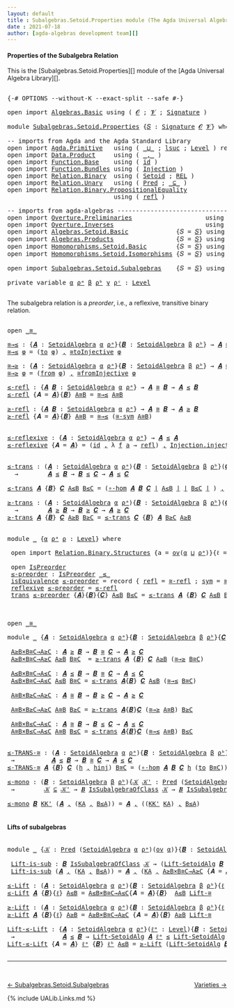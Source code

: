```yaml
---
layout: default
title : Subalgebras.Setoid.Properties module (The Agda Universal Algebra Library)
date : 2021-07-18
author: [agda-algebras development team][]
---
```


#### <a id="properties-of-the-subalgebra-relation">Properties of the Subalgebra Relation</a>

This is the [Subalgebras.Setoid.Properties][] module of the [Agda Universal Algebra Library][].


<pre class="Agda">

<a id="375" class="Symbol">{-#</a> <a id="379" class="Keyword">OPTIONS</a> <a id="387" class="Pragma">--without-K</a> <a id="399" class="Pragma">--exact-split</a> <a id="413" class="Pragma">--safe</a> <a id="420" class="Symbol">#-}</a>

<a id="425" class="Keyword">open</a> <a id="430" class="Keyword">import</a> <a id="437" href="Algebras.Basic.html" class="Module">Algebras.Basic</a> <a id="452" class="Keyword">using</a> <a id="458" class="Symbol">(</a> <a id="460" href="Algebras.Basic.html#1155" class="Generalizable">𝓞</a> <a id="462" class="Symbol">;</a> <a id="464" href="Algebras.Basic.html#1157" class="Generalizable">𝓥</a> <a id="466" class="Symbol">;</a> <a id="468" href="Algebras.Basic.html#3581" class="Function">Signature</a> <a id="478" class="Symbol">)</a>

<a id="481" class="Keyword">module</a> <a id="488" href="Subalgebras.Setoid.Properties.html" class="Module">Subalgebras.Setoid.Properties</a> <a id="518" class="Symbol">{</a><a id="519" href="Subalgebras.Setoid.Properties.html#519" class="Bound">𝑆</a> <a id="521" class="Symbol">:</a> <a id="523" href="Algebras.Basic.html#3581" class="Function">Signature</a> <a id="533" href="Algebras.Basic.html#1155" class="Generalizable">𝓞</a> <a id="535" href="Algebras.Basic.html#1157" class="Generalizable">𝓥</a><a id="536" class="Symbol">}</a> <a id="538" class="Keyword">where</a>

<a id="545" class="Comment">-- imports from Agda and the Agda Standard Library</a>
<a id="596" class="Keyword">open</a> <a id="601" class="Keyword">import</a> <a id="608" href="Agda.Primitive.html" class="Module">Agda.Primitive</a>   <a id="625" class="Keyword">using</a> <a id="631" class="Symbol">(</a> <a id="633" href="Agda.Primitive.html#810" class="Primitive Operator">_⊔_</a> <a id="637" class="Symbol">;</a> <a id="639" href="Agda.Primitive.html#780" class="Primitive">lsuc</a> <a id="644" class="Symbol">;</a> <a id="646" href="Agda.Primitive.html#597" class="Postulate">Level</a> <a id="652" class="Symbol">)</a> <a id="654" class="Keyword">renaming</a> <a id="663" class="Symbol">(</a> <a id="665" href="Agda.Primitive.html#326" class="Primitive">Set</a> <a id="669" class="Symbol">to</a> <a id="672" class="Primitive">Type</a> <a id="677" class="Symbol">)</a>
<a id="679" class="Keyword">open</a> <a id="684" class="Keyword">import</a> <a id="691" href="Data.Product.html" class="Module">Data.Product</a>     <a id="708" class="Keyword">using</a> <a id="714" class="Symbol">(</a> <a id="716" href="Agda.Builtin.Sigma.html#236" class="InductiveConstructor Operator">_,_</a> <a id="720" class="Symbol">)</a>
<a id="722" class="Keyword">open</a> <a id="727" class="Keyword">import</a> <a id="734" href="Function.Base.html" class="Module">Function.Base</a>    <a id="751" class="Keyword">using</a> <a id="757" class="Symbol">(</a> <a id="759" href="Function.Base.html#615" class="Function">id</a> <a id="762" class="Symbol">)</a>
<a id="764" class="Keyword">open</a> <a id="769" class="Keyword">import</a> <a id="776" href="Function.Bundles.html" class="Module">Function.Bundles</a> <a id="793" class="Keyword">using</a> <a id="799" class="Symbol">(</a> <a id="801" href="Function.Bundles.html#2240" class="Record">Injection</a> <a id="811" class="Symbol">)</a>
<a id="813" class="Keyword">open</a> <a id="818" class="Keyword">import</a> <a id="825" href="Relation.Binary.html" class="Module">Relation.Binary</a>  <a id="842" class="Keyword">using</a> <a id="848" class="Symbol">(</a> <a id="850" href="Relation.Binary.Bundles.html#1009" class="Record">Setoid</a> <a id="857" class="Symbol">;</a> <a id="859" href="Relation.Binary.Core.html#766" class="Function">REL</a> <a id="863" class="Symbol">)</a>
<a id="865" class="Keyword">open</a> <a id="870" class="Keyword">import</a> <a id="877" href="Relation.Unary.html" class="Module">Relation.Unary</a>   <a id="894" class="Keyword">using</a> <a id="900" class="Symbol">(</a> <a id="902" href="Relation.Unary.html#1101" class="Function">Pred</a> <a id="907" class="Symbol">;</a> <a id="909" href="Relation.Unary.html#1742" class="Function Operator">_⊆_</a> <a id="913" class="Symbol">)</a>
<a id="915" class="Keyword">open</a> <a id="920" class="Keyword">import</a> <a id="927" href="Relation.Binary.PropositionalEquality.html" class="Module">Relation.Binary.PropositionalEquality</a>
                             <a id="994" class="Keyword">using</a> <a id="1000" class="Symbol">(</a> <a id="1002" href="Agda.Builtin.Equality.html#208" class="InductiveConstructor">refl</a> <a id="1007" class="Symbol">)</a>

<a id="1010" class="Comment">-- imports from agda-algebras ------------------------------------------------------</a>
<a id="1095" class="Keyword">open</a> <a id="1100" class="Keyword">import</a> <a id="1107" href="Overture.Preliminaries.html" class="Module">Overture.Preliminaries</a>                    <a id="1149" class="Keyword">using</a> <a id="1155" class="Symbol">(</a> <a id="1157" href="Overture.Preliminaries.html#4245" class="Function Operator">∣_∣</a> <a id="1161" class="Symbol">;</a> <a id="1163" href="Overture.Preliminaries.html#4283" class="Function Operator">∥_∥</a> <a id="1167" class="Symbol">)</a>
<a id="1169" class="Keyword">open</a> <a id="1174" class="Keyword">import</a> <a id="1181" href="Overture.Inverses.html" class="Module">Overture.Inverses</a>                         <a id="1223" class="Keyword">using</a> <a id="1229" class="Symbol">(</a> <a id="1231" href="Overture.Inverses.html#2396" class="Function">IsInjective</a> <a id="1243" class="Symbol">;</a> <a id="1245" href="Overture.Inverses.html#2669" class="Function">id-is-injective</a> <a id="1261" class="Symbol">;</a> <a id="1263" href="Overture.Inverses.html#2742" class="Function">∘-injective</a> <a id="1275" class="Symbol">)</a>
<a id="1277" class="Keyword">open</a> <a id="1282" class="Keyword">import</a> <a id="1289" href="Algebras.Setoid.Basic.html" class="Module">Algebras.Setoid.Basic</a>             <a id="1323" class="Symbol">{</a><a id="1324" class="Argument">𝑆</a> <a id="1326" class="Symbol">=</a> <a id="1328" href="Subalgebras.Setoid.Properties.html#519" class="Bound">𝑆</a><a id="1329" class="Symbol">}</a> <a id="1331" class="Keyword">using</a> <a id="1337" class="Symbol">(</a> <a id="1339" href="Algebras.Setoid.Basic.html#3299" class="Record">SetoidAlgebra</a> <a id="1353" class="Symbol">;</a> <a id="1355" href="Algebras.Setoid.Basic.html#4772" class="Function">Lift-SetoidAlg</a> <a id="1370" class="Symbol">)</a>
<a id="1372" class="Keyword">open</a> <a id="1377" class="Keyword">import</a> <a id="1384" href="Algebras.Products.html" class="Module">Algebras.Products</a>                 <a id="1418" class="Symbol">{</a><a id="1419" class="Argument">𝑆</a> <a id="1421" class="Symbol">=</a> <a id="1423" href="Subalgebras.Setoid.Properties.html#519" class="Bound">𝑆</a><a id="1424" class="Symbol">}</a> <a id="1426" class="Keyword">using</a> <a id="1432" class="Symbol">(</a> <a id="1434" href="Algebras.Products.html#3003" class="Function">ov</a> <a id="1437" class="Symbol">)</a>
<a id="1439" class="Keyword">open</a> <a id="1444" class="Keyword">import</a> <a id="1451" href="Homomorphisms.Setoid.Basic.html" class="Module">Homomorphisms.Setoid.Basic</a>        <a id="1485" class="Symbol">{</a><a id="1486" class="Argument">𝑆</a> <a id="1488" class="Symbol">=</a> <a id="1490" href="Subalgebras.Setoid.Properties.html#519" class="Bound">𝑆</a><a id="1491" class="Symbol">}</a> <a id="1493" class="Keyword">using</a> <a id="1499" class="Symbol">(</a> <a id="1501" href="Homomorphisms.Setoid.Basic.html#2373" class="Function">hom</a> <a id="1505" class="Symbol">;</a> <a id="1507" href="Homomorphisms.Setoid.Basic.html#3189" class="Function">∘-hom</a> <a id="1513" class="Symbol">)</a>
<a id="1515" class="Keyword">open</a> <a id="1520" class="Keyword">import</a> <a id="1527" href="Homomorphisms.Setoid.Isomorphisms.html" class="Module">Homomorphisms.Setoid.Isomorphisms</a> <a id="1561" class="Symbol">{</a><a id="1562" class="Argument">𝑆</a> <a id="1564" class="Symbol">=</a> <a id="1566" href="Subalgebras.Setoid.Properties.html#519" class="Bound">𝑆</a><a id="1567" class="Symbol">}</a> <a id="1569" class="Keyword">using</a> <a id="1575" class="Symbol">(</a> <a id="1577" href="Homomorphisms.Setoid.Isomorphisms.html#2567" class="Record Operator">_≅_</a> <a id="1581" class="Symbol">;</a> <a id="1583" href="Homomorphisms.Setoid.Isomorphisms.html#3737" class="Function">≅toInjective</a> <a id="1596" class="Symbol">;</a> <a id="1598" href="Homomorphisms.Setoid.Isomorphisms.html#4064" class="Function">≅fromInjective</a>
                                                            <a id="1673" class="Symbol">;</a>  <a id="1676" href="Homomorphisms.Setoid.Isomorphisms.html#3174" class="Function">≅-sym</a> <a id="1682" class="Symbol">;</a> <a id="1684" href="Homomorphisms.Setoid.Isomorphisms.html#3076" class="Function">≅-refl</a> <a id="1691" class="Symbol">;</a> <a id="1693" href="Homomorphisms.Setoid.Isomorphisms.html#3269" class="Function">≅-trans</a> <a id="1701" class="Symbol">;</a> <a id="1703" href="Homomorphisms.Setoid.Isomorphisms.html#4643" class="Function">Lift-≅</a> <a id="1710" class="Symbol">)</a>
<a id="1712" class="Keyword">open</a> <a id="1717" class="Keyword">import</a> <a id="1724" href="Subalgebras.Setoid.Subalgebras.html" class="Module">Subalgebras.Setoid.Subalgebras</a>    <a id="1758" class="Symbol">{</a><a id="1759" class="Argument">𝑆</a> <a id="1761" class="Symbol">=</a> <a id="1763" href="Subalgebras.Setoid.Properties.html#519" class="Bound">𝑆</a><a id="1764" class="Symbol">}</a> <a id="1766" class="Keyword">using</a> <a id="1772" class="Symbol">(</a> <a id="1774" href="Subalgebras.Setoid.Subalgebras.html#1890" class="Function Operator">_≤_</a> <a id="1778" class="Symbol">;</a> <a id="1780" href="Subalgebras.Setoid.Subalgebras.html#1712" class="Function Operator">_≥_</a> <a id="1784" class="Symbol">;</a> <a id="1786" href="Subalgebras.Setoid.Subalgebras.html#3720" class="Function Operator">_IsSubalgebraOfClass_</a> <a id="1808" class="Symbol">)</a>

<a id="1811" class="Keyword">private</a> <a id="1819" class="Keyword">variable</a> <a id="1828" href="Subalgebras.Setoid.Properties.html#1828" class="Generalizable">α</a> <a id="1830" href="Subalgebras.Setoid.Properties.html#1830" class="Generalizable">ρᵃ</a> <a id="1833" href="Subalgebras.Setoid.Properties.html#1833" class="Generalizable">β</a> <a id="1835" href="Subalgebras.Setoid.Properties.html#1835" class="Generalizable">ρᵇ</a> <a id="1838" href="Subalgebras.Setoid.Properties.html#1838" class="Generalizable">γ</a> <a id="1840" href="Subalgebras.Setoid.Properties.html#1840" class="Generalizable">ρᶜ</a> <a id="1843" class="Symbol">:</a> <a id="1845" href="Agda.Primitive.html#597" class="Postulate">Level</a>

</pre>

The subalgebra relation is a *preorder*, i.e., a reflexive, transitive binary relation.

<pre class="Agda">

<a id="1967" class="Keyword">open</a> <a id="1972" href="Homomorphisms.Setoid.Isomorphisms.html#2567" class="Module Operator">_≅_</a>

<a id="≅→≤"></a><a id="1977" href="Subalgebras.Setoid.Properties.html#1977" class="Function">≅→≤</a> <a id="1981" class="Symbol">:</a> <a id="1983" class="Symbol">{</a><a id="1984" href="Subalgebras.Setoid.Properties.html#1984" class="Bound">𝑨</a> <a id="1986" class="Symbol">:</a> <a id="1988" href="Algebras.Setoid.Basic.html#3299" class="Record">SetoidAlgebra</a> <a id="2002" href="Subalgebras.Setoid.Properties.html#1828" class="Generalizable">α</a> <a id="2004" href="Subalgebras.Setoid.Properties.html#1830" class="Generalizable">ρᵃ</a><a id="2006" class="Symbol">}{</a><a id="2008" href="Subalgebras.Setoid.Properties.html#2008" class="Bound">𝑩</a> <a id="2010" class="Symbol">:</a> <a id="2012" href="Algebras.Setoid.Basic.html#3299" class="Record">SetoidAlgebra</a> <a id="2026" href="Subalgebras.Setoid.Properties.html#1833" class="Generalizable">β</a> <a id="2028" href="Subalgebras.Setoid.Properties.html#1835" class="Generalizable">ρᵇ</a><a id="2030" class="Symbol">}</a> <a id="2032" class="Symbol">→</a> <a id="2034" href="Subalgebras.Setoid.Properties.html#1984" class="Bound">𝑨</a> <a id="2036" href="Homomorphisms.Setoid.Isomorphisms.html#2567" class="Record Operator">≅</a> <a id="2038" href="Subalgebras.Setoid.Properties.html#2008" class="Bound">𝑩</a> <a id="2040" class="Symbol">→</a> <a id="2042" href="Subalgebras.Setoid.Properties.html#1984" class="Bound">𝑨</a> <a id="2044" href="Subalgebras.Setoid.Subalgebras.html#1890" class="Function Operator">≤</a> <a id="2046" href="Subalgebras.Setoid.Properties.html#2008" class="Bound">𝑩</a>
<a id="2048" href="Subalgebras.Setoid.Properties.html#1977" class="Function">≅→≤</a> <a id="2052" href="Subalgebras.Setoid.Properties.html#2052" class="Bound">φ</a> <a id="2054" class="Symbol">=</a> <a id="2056" class="Symbol">(</a><a id="2057" href="Homomorphisms.Setoid.Isomorphisms.html#2677" class="Field">to</a> <a id="2060" href="Subalgebras.Setoid.Properties.html#2052" class="Bound">φ</a><a id="2061" class="Symbol">)</a> <a id="2063" href="Agda.Builtin.Sigma.html#236" class="InductiveConstructor Operator">,</a> <a id="2065" href="Homomorphisms.Setoid.Isomorphisms.html#3737" class="Function">≅toInjective</a> <a id="2078" href="Subalgebras.Setoid.Properties.html#2052" class="Bound">φ</a>

<a id="≅→≥"></a><a id="2081" href="Subalgebras.Setoid.Properties.html#2081" class="Function">≅→≥</a> <a id="2085" class="Symbol">:</a> <a id="2087" class="Symbol">{</a><a id="2088" href="Subalgebras.Setoid.Properties.html#2088" class="Bound">𝑨</a> <a id="2090" class="Symbol">:</a> <a id="2092" href="Algebras.Setoid.Basic.html#3299" class="Record">SetoidAlgebra</a> <a id="2106" href="Subalgebras.Setoid.Properties.html#1828" class="Generalizable">α</a> <a id="2108" href="Subalgebras.Setoid.Properties.html#1830" class="Generalizable">ρᵃ</a><a id="2110" class="Symbol">}{</a><a id="2112" href="Subalgebras.Setoid.Properties.html#2112" class="Bound">𝑩</a> <a id="2114" class="Symbol">:</a> <a id="2116" href="Algebras.Setoid.Basic.html#3299" class="Record">SetoidAlgebra</a> <a id="2130" href="Subalgebras.Setoid.Properties.html#1833" class="Generalizable">β</a> <a id="2132" href="Subalgebras.Setoid.Properties.html#1835" class="Generalizable">ρᵇ</a><a id="2134" class="Symbol">}</a> <a id="2136" class="Symbol">→</a> <a id="2138" href="Subalgebras.Setoid.Properties.html#2088" class="Bound">𝑨</a> <a id="2140" href="Homomorphisms.Setoid.Isomorphisms.html#2567" class="Record Operator">≅</a> <a id="2142" href="Subalgebras.Setoid.Properties.html#2112" class="Bound">𝑩</a> <a id="2144" class="Symbol">→</a> <a id="2146" href="Subalgebras.Setoid.Properties.html#2088" class="Bound">𝑨</a> <a id="2148" href="Subalgebras.Setoid.Subalgebras.html#1712" class="Function Operator">≥</a> <a id="2150" href="Subalgebras.Setoid.Properties.html#2112" class="Bound">𝑩</a>
<a id="2152" href="Subalgebras.Setoid.Properties.html#2081" class="Function">≅→≥</a> <a id="2156" href="Subalgebras.Setoid.Properties.html#2156" class="Bound">φ</a> <a id="2158" class="Symbol">=</a> <a id="2160" class="Symbol">(</a><a id="2161" href="Homomorphisms.Setoid.Isomorphisms.html#2692" class="Field">from</a> <a id="2166" href="Subalgebras.Setoid.Properties.html#2156" class="Bound">φ</a><a id="2167" class="Symbol">)</a> <a id="2169" href="Agda.Builtin.Sigma.html#236" class="InductiveConstructor Operator">,</a> <a id="2171" href="Homomorphisms.Setoid.Isomorphisms.html#4064" class="Function">≅fromInjective</a> <a id="2186" href="Subalgebras.Setoid.Properties.html#2156" class="Bound">φ</a>

<a id="≤-refl"></a><a id="2189" href="Subalgebras.Setoid.Properties.html#2189" class="Function">≤-refl</a> <a id="2196" class="Symbol">:</a> <a id="2198" class="Symbol">{</a><a id="2199" href="Subalgebras.Setoid.Properties.html#2199" class="Bound">𝑨</a> <a id="2201" href="Subalgebras.Setoid.Properties.html#2201" class="Bound">𝑩</a> <a id="2203" class="Symbol">:</a> <a id="2205" href="Algebras.Setoid.Basic.html#3299" class="Record">SetoidAlgebra</a> <a id="2219" href="Subalgebras.Setoid.Properties.html#1828" class="Generalizable">α</a> <a id="2221" href="Subalgebras.Setoid.Properties.html#1830" class="Generalizable">ρᵃ</a><a id="2223" class="Symbol">}</a> <a id="2225" class="Symbol">→</a> <a id="2227" href="Subalgebras.Setoid.Properties.html#2199" class="Bound">𝑨</a> <a id="2229" href="Homomorphisms.Setoid.Isomorphisms.html#2567" class="Record Operator">≅</a> <a id="2231" href="Subalgebras.Setoid.Properties.html#2201" class="Bound">𝑩</a> <a id="2233" class="Symbol">→</a> <a id="2235" href="Subalgebras.Setoid.Properties.html#2199" class="Bound">𝑨</a> <a id="2237" href="Subalgebras.Setoid.Subalgebras.html#1890" class="Function Operator">≤</a> <a id="2239" href="Subalgebras.Setoid.Properties.html#2201" class="Bound">𝑩</a>
<a id="2241" href="Subalgebras.Setoid.Properties.html#2189" class="Function">≤-refl</a> <a id="2248" class="Symbol">{</a><a id="2249" class="Argument">𝑨</a> <a id="2251" class="Symbol">=</a> <a id="2253" href="Subalgebras.Setoid.Properties.html#2253" class="Bound">𝑨</a><a id="2254" class="Symbol">}{</a><a id="2256" href="Subalgebras.Setoid.Properties.html#2256" class="Bound">𝑩</a><a id="2257" class="Symbol">}</a> <a id="2259" href="Subalgebras.Setoid.Properties.html#2259" class="Bound">A≅B</a> <a id="2263" class="Symbol">=</a> <a id="2265" href="Subalgebras.Setoid.Properties.html#1977" class="Function">≅→≤</a> <a id="2269" href="Subalgebras.Setoid.Properties.html#2259" class="Bound">A≅B</a>

<a id="≥-refl"></a><a id="2274" href="Subalgebras.Setoid.Properties.html#2274" class="Function">≥-refl</a> <a id="2281" class="Symbol">:</a> <a id="2283" class="Symbol">{</a><a id="2284" href="Subalgebras.Setoid.Properties.html#2284" class="Bound">𝑨</a> <a id="2286" href="Subalgebras.Setoid.Properties.html#2286" class="Bound">𝑩</a> <a id="2288" class="Symbol">:</a> <a id="2290" href="Algebras.Setoid.Basic.html#3299" class="Record">SetoidAlgebra</a> <a id="2304" href="Subalgebras.Setoid.Properties.html#1828" class="Generalizable">α</a> <a id="2306" href="Subalgebras.Setoid.Properties.html#1830" class="Generalizable">ρᵃ</a><a id="2308" class="Symbol">}</a> <a id="2310" class="Symbol">→</a> <a id="2312" href="Subalgebras.Setoid.Properties.html#2284" class="Bound">𝑨</a> <a id="2314" href="Homomorphisms.Setoid.Isomorphisms.html#2567" class="Record Operator">≅</a> <a id="2316" href="Subalgebras.Setoid.Properties.html#2286" class="Bound">𝑩</a> <a id="2318" class="Symbol">→</a> <a id="2320" href="Subalgebras.Setoid.Properties.html#2284" class="Bound">𝑨</a> <a id="2322" href="Subalgebras.Setoid.Subalgebras.html#1712" class="Function Operator">≥</a> <a id="2324" href="Subalgebras.Setoid.Properties.html#2286" class="Bound">𝑩</a>
<a id="2326" href="Subalgebras.Setoid.Properties.html#2274" class="Function">≥-refl</a> <a id="2333" class="Symbol">{</a><a id="2334" class="Argument">𝑨</a> <a id="2336" class="Symbol">=</a> <a id="2338" href="Subalgebras.Setoid.Properties.html#2338" class="Bound">𝑨</a><a id="2339" class="Symbol">}{</a><a id="2341" href="Subalgebras.Setoid.Properties.html#2341" class="Bound">𝑩</a><a id="2342" class="Symbol">}</a> <a id="2344" href="Subalgebras.Setoid.Properties.html#2344" class="Bound">A≅B</a> <a id="2348" class="Symbol">=</a> <a id="2350" href="Subalgebras.Setoid.Properties.html#1977" class="Function">≅→≤</a> <a id="2354" class="Symbol">(</a><a id="2355" href="Homomorphisms.Setoid.Isomorphisms.html#3174" class="Function">≅-sym</a> <a id="2361" href="Subalgebras.Setoid.Properties.html#2344" class="Bound">A≅B</a><a id="2364" class="Symbol">)</a>


<a id="≤-reflexive"></a><a id="2368" href="Subalgebras.Setoid.Properties.html#2368" class="Function">≤-reflexive</a> <a id="2380" class="Symbol">:</a> <a id="2382" class="Symbol">{</a><a id="2383" href="Subalgebras.Setoid.Properties.html#2383" class="Bound">𝑨</a> <a id="2385" class="Symbol">:</a> <a id="2387" href="Algebras.Setoid.Basic.html#3299" class="Record">SetoidAlgebra</a> <a id="2401" href="Subalgebras.Setoid.Properties.html#1828" class="Generalizable">α</a> <a id="2403" href="Subalgebras.Setoid.Properties.html#1830" class="Generalizable">ρᵃ</a><a id="2405" class="Symbol">}</a> <a id="2407" class="Symbol">→</a> <a id="2409" href="Subalgebras.Setoid.Properties.html#2383" class="Bound">𝑨</a> <a id="2411" href="Subalgebras.Setoid.Subalgebras.html#1890" class="Function Operator">≤</a> <a id="2413" href="Subalgebras.Setoid.Properties.html#2383" class="Bound">𝑨</a>
<a id="2415" href="Subalgebras.Setoid.Properties.html#2368" class="Function">≤-reflexive</a> <a id="2427" class="Symbol">{</a><a id="2428" class="Argument">𝑨</a> <a id="2430" class="Symbol">=</a> <a id="2432" href="Subalgebras.Setoid.Properties.html#2432" class="Bound">𝑨</a><a id="2433" class="Symbol">}</a> <a id="2435" class="Symbol">=</a> <a id="2437" class="Symbol">(</a><a id="2438" href="Function.Base.html#615" class="Function">id</a> <a id="2441" href="Agda.Builtin.Sigma.html#236" class="InductiveConstructor Operator">,</a> <a id="2443" class="Symbol">λ</a> <a id="2445" href="Subalgebras.Setoid.Properties.html#2445" class="Bound">f</a> <a id="2447" href="Subalgebras.Setoid.Properties.html#2447" class="Bound">a</a> <a id="2449" class="Symbol">→</a> <a id="2451" href="Agda.Builtin.Equality.html#208" class="InductiveConstructor">refl</a><a id="2455" class="Symbol">)</a> <a id="2457" href="Agda.Builtin.Sigma.html#236" class="InductiveConstructor Operator">,</a> <a id="2459" href="Function.Bundles.html#2366" class="Field">Injection.injective</a> <a id="2479" href="Overture.Inverses.html#2669" class="Function">id-is-injective</a>


<a id="≤-trans"></a><a id="2497" href="Subalgebras.Setoid.Properties.html#2497" class="Function">≤-trans</a> <a id="2505" class="Symbol">:</a> <a id="2507" class="Symbol">(</a><a id="2508" href="Subalgebras.Setoid.Properties.html#2508" class="Bound">𝑨</a> <a id="2510" class="Symbol">:</a> <a id="2512" href="Algebras.Setoid.Basic.html#3299" class="Record">SetoidAlgebra</a> <a id="2526" href="Subalgebras.Setoid.Properties.html#1828" class="Generalizable">α</a> <a id="2528" href="Subalgebras.Setoid.Properties.html#1830" class="Generalizable">ρᵃ</a><a id="2530" class="Symbol">){</a><a id="2532" href="Subalgebras.Setoid.Properties.html#2532" class="Bound">𝑩</a> <a id="2534" class="Symbol">:</a> <a id="2536" href="Algebras.Setoid.Basic.html#3299" class="Record">SetoidAlgebra</a> <a id="2550" href="Subalgebras.Setoid.Properties.html#1833" class="Generalizable">β</a> <a id="2552" href="Subalgebras.Setoid.Properties.html#1835" class="Generalizable">ρᵇ</a><a id="2554" class="Symbol">}(</a><a id="2556" href="Subalgebras.Setoid.Properties.html#2556" class="Bound">𝑪</a> <a id="2558" class="Symbol">:</a> <a id="2560" href="Algebras.Setoid.Basic.html#3299" class="Record">SetoidAlgebra</a> <a id="2574" href="Subalgebras.Setoid.Properties.html#1838" class="Generalizable">γ</a> <a id="2576" href="Subalgebras.Setoid.Properties.html#1840" class="Generalizable">ρᶜ</a><a id="2578" class="Symbol">)</a>
  <a id="2582" class="Symbol">→</a>        <a id="2591" href="Subalgebras.Setoid.Properties.html#2508" class="Bound">𝑨</a> <a id="2593" href="Subalgebras.Setoid.Subalgebras.html#1890" class="Function Operator">≤</a> <a id="2595" href="Subalgebras.Setoid.Properties.html#2532" class="Bound">𝑩</a> <a id="2597" class="Symbol">→</a> <a id="2599" href="Subalgebras.Setoid.Properties.html#2532" class="Bound">𝑩</a> <a id="2601" href="Subalgebras.Setoid.Subalgebras.html#1890" class="Function Operator">≤</a> <a id="2603" href="Subalgebras.Setoid.Properties.html#2556" class="Bound">𝑪</a> <a id="2605" class="Symbol">→</a> <a id="2607" href="Subalgebras.Setoid.Properties.html#2508" class="Bound">𝑨</a> <a id="2609" href="Subalgebras.Setoid.Subalgebras.html#1890" class="Function Operator">≤</a> <a id="2611" href="Subalgebras.Setoid.Properties.html#2556" class="Bound">𝑪</a>

<a id="2614" href="Subalgebras.Setoid.Properties.html#2497" class="Function">≤-trans</a> <a id="2622" href="Subalgebras.Setoid.Properties.html#2622" class="Bound">𝑨</a> <a id="2624" class="Symbol">{</a><a id="2625" href="Subalgebras.Setoid.Properties.html#2625" class="Bound">𝑩</a><a id="2626" class="Symbol">}</a> <a id="2628" href="Subalgebras.Setoid.Properties.html#2628" class="Bound">𝑪</a> <a id="2630" href="Subalgebras.Setoid.Properties.html#2630" class="Bound">A≤B</a> <a id="2634" href="Subalgebras.Setoid.Properties.html#2634" class="Bound">B≤C</a> <a id="2638" class="Symbol">=</a> <a id="2640" class="Symbol">(</a><a id="2641" href="Homomorphisms.Setoid.Basic.html#3189" class="Function">∘-hom</a> <a id="2647" href="Subalgebras.Setoid.Properties.html#2622" class="Bound">𝑨</a> <a id="2649" href="Subalgebras.Setoid.Properties.html#2625" class="Bound">𝑩</a> <a id="2651" href="Subalgebras.Setoid.Properties.html#2628" class="Bound">𝑪</a> <a id="2653" href="Overture.Preliminaries.html#4245" class="Function Operator">∣</a> <a id="2655" href="Subalgebras.Setoid.Properties.html#2630" class="Bound">A≤B</a> <a id="2659" href="Overture.Preliminaries.html#4245" class="Function Operator">∣</a> <a id="2661" href="Overture.Preliminaries.html#4245" class="Function Operator">∣</a> <a id="2663" href="Subalgebras.Setoid.Properties.html#2634" class="Bound">B≤C</a> <a id="2667" href="Overture.Preliminaries.html#4245" class="Function Operator">∣</a> <a id="2669" class="Symbol">)</a> <a id="2671" href="Agda.Builtin.Sigma.html#236" class="InductiveConstructor Operator">,</a> <a id="2673" href="Overture.Inverses.html#2742" class="Function">∘-injective</a> <a id="2685" href="Overture.Preliminaries.html#4283" class="Function Operator">∥</a> <a id="2687" href="Subalgebras.Setoid.Properties.html#2630" class="Bound">A≤B</a> <a id="2691" href="Overture.Preliminaries.html#4283" class="Function Operator">∥</a> <a id="2693" href="Overture.Preliminaries.html#4283" class="Function Operator">∥</a> <a id="2695" href="Subalgebras.Setoid.Properties.html#2634" class="Bound">B≤C</a> <a id="2699" href="Overture.Preliminaries.html#4283" class="Function Operator">∥</a>

<a id="≥-trans"></a><a id="2702" href="Subalgebras.Setoid.Properties.html#2702" class="Function">≥-trans</a> <a id="2710" class="Symbol">:</a> <a id="2712" class="Symbol">(</a><a id="2713" href="Subalgebras.Setoid.Properties.html#2713" class="Bound">𝑨</a> <a id="2715" class="Symbol">:</a> <a id="2717" href="Algebras.Setoid.Basic.html#3299" class="Record">SetoidAlgebra</a> <a id="2731" href="Subalgebras.Setoid.Properties.html#1828" class="Generalizable">α</a> <a id="2733" href="Subalgebras.Setoid.Properties.html#1830" class="Generalizable">ρᵃ</a><a id="2735" class="Symbol">){</a><a id="2737" href="Subalgebras.Setoid.Properties.html#2737" class="Bound">𝑩</a> <a id="2739" class="Symbol">:</a> <a id="2741" href="Algebras.Setoid.Basic.html#3299" class="Record">SetoidAlgebra</a> <a id="2755" href="Subalgebras.Setoid.Properties.html#1833" class="Generalizable">β</a> <a id="2757" href="Subalgebras.Setoid.Properties.html#1835" class="Generalizable">ρᵇ</a><a id="2759" class="Symbol">}(</a><a id="2761" href="Subalgebras.Setoid.Properties.html#2761" class="Bound">𝑪</a> <a id="2763" class="Symbol">:</a> <a id="2765" href="Algebras.Setoid.Basic.html#3299" class="Record">SetoidAlgebra</a> <a id="2779" href="Subalgebras.Setoid.Properties.html#1838" class="Generalizable">γ</a> <a id="2781" href="Subalgebras.Setoid.Properties.html#1840" class="Generalizable">ρᶜ</a><a id="2783" class="Symbol">)</a>
  <a id="2787" class="Symbol">→</a>        <a id="2796" href="Subalgebras.Setoid.Properties.html#2713" class="Bound">𝑨</a> <a id="2798" href="Subalgebras.Setoid.Subalgebras.html#1712" class="Function Operator">≥</a> <a id="2800" href="Subalgebras.Setoid.Properties.html#2737" class="Bound">𝑩</a> <a id="2802" class="Symbol">→</a> <a id="2804" href="Subalgebras.Setoid.Properties.html#2737" class="Bound">𝑩</a> <a id="2806" href="Subalgebras.Setoid.Subalgebras.html#1712" class="Function Operator">≥</a> <a id="2808" href="Subalgebras.Setoid.Properties.html#2761" class="Bound">𝑪</a> <a id="2810" class="Symbol">→</a> <a id="2812" href="Subalgebras.Setoid.Properties.html#2713" class="Bound">𝑨</a> <a id="2814" href="Subalgebras.Setoid.Subalgebras.html#1712" class="Function Operator">≥</a> <a id="2816" href="Subalgebras.Setoid.Properties.html#2761" class="Bound">𝑪</a>
<a id="2818" href="Subalgebras.Setoid.Properties.html#2702" class="Function">≥-trans</a> <a id="2826" href="Subalgebras.Setoid.Properties.html#2826" class="Bound">𝑨</a> <a id="2828" class="Symbol">{</a><a id="2829" href="Subalgebras.Setoid.Properties.html#2829" class="Bound">𝑩</a><a id="2830" class="Symbol">}</a> <a id="2832" href="Subalgebras.Setoid.Properties.html#2832" class="Bound">𝑪</a> <a id="2834" href="Subalgebras.Setoid.Properties.html#2834" class="Bound">A≥B</a> <a id="2838" href="Subalgebras.Setoid.Properties.html#2838" class="Bound">B≥C</a> <a id="2842" class="Symbol">=</a> <a id="2844" href="Subalgebras.Setoid.Properties.html#2497" class="Function">≤-trans</a> <a id="2852" href="Subalgebras.Setoid.Properties.html#2832" class="Bound">𝑪</a> <a id="2854" class="Symbol">{</a><a id="2855" href="Subalgebras.Setoid.Properties.html#2829" class="Bound">𝑩</a><a id="2856" class="Symbol">}</a> <a id="2858" href="Subalgebras.Setoid.Properties.html#2826" class="Bound">𝑨</a> <a id="2860" href="Subalgebras.Setoid.Properties.html#2838" class="Bound">B≥C</a> <a id="2864" href="Subalgebras.Setoid.Properties.html#2834" class="Bound">A≥B</a>


<a id="2870" class="Keyword">module</a> <a id="2877" href="Subalgebras.Setoid.Properties.html#2877" class="Module">_</a> <a id="2879" class="Symbol">{</a><a id="2880" href="Subalgebras.Setoid.Properties.html#2880" class="Bound">α</a> <a id="2882" href="Subalgebras.Setoid.Properties.html#2882" class="Bound">ρᵃ</a> <a id="2885" href="Subalgebras.Setoid.Properties.html#2885" class="Bound">ρ</a> <a id="2887" class="Symbol">:</a> <a id="2889" href="Agda.Primitive.html#597" class="Postulate">Level</a><a id="2894" class="Symbol">}</a> <a id="2896" class="Keyword">where</a>

 <a id="2904" class="Keyword">open</a> <a id="2909" class="Keyword">import</a> <a id="2916" href="Relation.Binary.Structures.html" class="Module">Relation.Binary.Structures</a> <a id="2943" class="Symbol">{</a><a id="2944" class="Argument">a</a> <a id="2946" class="Symbol">=</a> <a id="2948" href="Algebras.Products.html#3003" class="Function">ov</a><a id="2950" class="Symbol">(</a><a id="2951" href="Subalgebras.Setoid.Properties.html#2880" class="Bound">α</a> <a id="2953" href="Agda.Primitive.html#810" class="Primitive Operator">⊔</a> <a id="2955" href="Subalgebras.Setoid.Properties.html#2882" class="Bound">ρᵃ</a><a id="2957" class="Symbol">)}{</a><a id="2960" class="Argument">ℓ</a> <a id="2962" class="Symbol">=</a> <a id="2964" class="Symbol">(</a><a id="2965" href="Subalgebras.Setoid.Properties.html#533" class="Bound">𝓞</a> <a id="2967" href="Agda.Primitive.html#810" class="Primitive Operator">⊔</a> <a id="2969" href="Subalgebras.Setoid.Properties.html#535" class="Bound">𝓥</a> <a id="2971" href="Agda.Primitive.html#810" class="Primitive Operator">⊔</a> <a id="2973" href="Subalgebras.Setoid.Properties.html#2880" class="Bound">α</a><a id="2974" class="Symbol">)}</a> <a id="2977" class="Symbol">(</a><a id="2978" href="Homomorphisms.Setoid.Isomorphisms.html#2567" class="Record Operator">_≅_</a> <a id="2982" class="Symbol">{</a><a id="2983" href="Subalgebras.Setoid.Properties.html#2880" class="Bound">α</a><a id="2984" class="Symbol">}{</a><a id="2986" href="Subalgebras.Setoid.Properties.html#2882" class="Bound">ρᵃ</a><a id="2988" class="Symbol">}{</a><a id="2990" href="Subalgebras.Setoid.Properties.html#2880" class="Bound">α</a><a id="2991" class="Symbol">}{</a><a id="2993" href="Subalgebras.Setoid.Properties.html#2882" class="Bound">ρᵃ</a><a id="2995" class="Symbol">})</a>

 <a id="3000" class="Keyword">open</a> <a id="3005" href="Relation.Binary.Structures.html#2163" class="Module">IsPreorder</a>
 <a id="3017" href="Subalgebras.Setoid.Properties.html#3017" class="Function">≤-preorder</a> <a id="3028" class="Symbol">:</a> <a id="3030" href="Relation.Binary.Structures.html#2163" class="Record">IsPreorder</a> <a id="3041" href="Subalgebras.Setoid.Subalgebras.html#1890" class="Function Operator">_≤_</a>
 <a id="3046" href="Relation.Binary.Structures.html#2228" class="Field">isEquivalence</a> <a id="3060" href="Subalgebras.Setoid.Properties.html#3017" class="Function">≤-preorder</a> <a id="3071" class="Symbol">=</a> <a id="3073" class="Keyword">record</a> <a id="3080" class="Symbol">{</a> <a id="3082" href="Relation.Binary.Structures.html#1568" class="Field">refl</a> <a id="3087" class="Symbol">=</a> <a id="3089" href="Homomorphisms.Setoid.Isomorphisms.html#3076" class="Function">≅-refl</a> <a id="3096" class="Symbol">;</a> <a id="3098" href="Relation.Binary.Structures.html#1594" class="Field">sym</a> <a id="3102" class="Symbol">=</a> <a id="3104" href="Homomorphisms.Setoid.Isomorphisms.html#3174" class="Function">≅-sym</a> <a id="3110" class="Symbol">;</a> <a id="3112" href="Relation.Binary.Structures.html#1620" class="Field">trans</a> <a id="3118" class="Symbol">=</a> <a id="3120" href="Homomorphisms.Setoid.Isomorphisms.html#3269" class="Function">≅-trans</a> <a id="3128" class="Symbol">}</a>
 <a id="3131" href="Relation.Binary.Structures.html#2331" class="Field">reflexive</a> <a id="3141" href="Subalgebras.Setoid.Properties.html#3017" class="Function">≤-preorder</a> <a id="3152" class="Symbol">=</a> <a id="3154" href="Subalgebras.Setoid.Properties.html#2189" class="Function">≤-refl</a>
 <a id="3162" href="Relation.Binary.Structures.html#2361" class="Field">trans</a> <a id="3168" href="Subalgebras.Setoid.Properties.html#3017" class="Function">≤-preorder</a> <a id="3179" class="Symbol">{</a><a id="3180" href="Subalgebras.Setoid.Properties.html#3180" class="Bound">𝑨</a><a id="3181" class="Symbol">}{</a><a id="3183" href="Subalgebras.Setoid.Properties.html#3183" class="Bound">𝑩</a><a id="3184" class="Symbol">}{</a><a id="3186" href="Subalgebras.Setoid.Properties.html#3186" class="Bound">𝑪</a><a id="3187" class="Symbol">}</a> <a id="3189" href="Subalgebras.Setoid.Properties.html#3189" class="Bound">A≤B</a> <a id="3193" href="Subalgebras.Setoid.Properties.html#3193" class="Bound">B≤C</a> <a id="3197" class="Symbol">=</a> <a id="3199" href="Subalgebras.Setoid.Properties.html#2497" class="Function">≤-trans</a> <a id="3207" href="Subalgebras.Setoid.Properties.html#3180" class="Bound">𝑨</a> <a id="3209" class="Symbol">{</a><a id="3210" href="Subalgebras.Setoid.Properties.html#3183" class="Bound">𝑩</a><a id="3211" class="Symbol">}</a> <a id="3213" href="Subalgebras.Setoid.Properties.html#3186" class="Bound">𝑪</a> <a id="3215" href="Subalgebras.Setoid.Properties.html#3189" class="Bound">A≤B</a> <a id="3219" href="Subalgebras.Setoid.Properties.html#3193" class="Bound">B≤C</a>



<a id="3226" class="Keyword">open</a> <a id="3231" href="Homomorphisms.Setoid.Isomorphisms.html#2567" class="Module Operator">_≅_</a>

<a id="3236" class="Keyword">module</a> <a id="3243" href="Subalgebras.Setoid.Properties.html#3243" class="Module">_</a> <a id="3245" class="Symbol">{</a><a id="3246" href="Subalgebras.Setoid.Properties.html#3246" class="Bound">𝑨</a> <a id="3248" class="Symbol">:</a> <a id="3250" href="Algebras.Setoid.Basic.html#3299" class="Record">SetoidAlgebra</a> <a id="3264" href="Subalgebras.Setoid.Properties.html#1828" class="Generalizable">α</a> <a id="3266" href="Subalgebras.Setoid.Properties.html#1830" class="Generalizable">ρᵃ</a><a id="3268" class="Symbol">}{</a><a id="3270" href="Subalgebras.Setoid.Properties.html#3270" class="Bound">𝑩</a> <a id="3272" class="Symbol">:</a> <a id="3274" href="Algebras.Setoid.Basic.html#3299" class="Record">SetoidAlgebra</a> <a id="3288" href="Subalgebras.Setoid.Properties.html#1833" class="Generalizable">β</a> <a id="3290" href="Subalgebras.Setoid.Properties.html#1835" class="Generalizable">ρᵇ</a><a id="3292" class="Symbol">}{</a><a id="3294" href="Subalgebras.Setoid.Properties.html#3294" class="Bound">𝑪</a> <a id="3296" class="Symbol">:</a> <a id="3298" href="Algebras.Setoid.Basic.html#3299" class="Record">SetoidAlgebra</a> <a id="3312" href="Subalgebras.Setoid.Properties.html#1838" class="Generalizable">γ</a> <a id="3314" href="Subalgebras.Setoid.Properties.html#1840" class="Generalizable">ρᶜ</a><a id="3316" class="Symbol">}</a> <a id="3318" class="Keyword">where</a>

 <a id="3326" href="Subalgebras.Setoid.Properties.html#3326" class="Function">A≥B×B≅C→A≥C</a> <a id="3338" class="Symbol">:</a> <a id="3340" href="Subalgebras.Setoid.Properties.html#3246" class="Bound">𝑨</a> <a id="3342" href="Subalgebras.Setoid.Subalgebras.html#1712" class="Function Operator">≥</a> <a id="3344" href="Subalgebras.Setoid.Properties.html#3270" class="Bound">𝑩</a> <a id="3346" class="Symbol">→</a> <a id="3348" href="Subalgebras.Setoid.Properties.html#3270" class="Bound">𝑩</a> <a id="3350" href="Homomorphisms.Setoid.Isomorphisms.html#2567" class="Record Operator">≅</a> <a id="3352" href="Subalgebras.Setoid.Properties.html#3294" class="Bound">𝑪</a> <a id="3354" class="Symbol">→</a> <a id="3356" href="Subalgebras.Setoid.Properties.html#3246" class="Bound">𝑨</a> <a id="3358" href="Subalgebras.Setoid.Subalgebras.html#1712" class="Function Operator">≥</a> <a id="3360" href="Subalgebras.Setoid.Properties.html#3294" class="Bound">𝑪</a>
 <a id="3363" href="Subalgebras.Setoid.Properties.html#3326" class="Function">A≥B×B≅C→A≥C</a> <a id="3375" href="Subalgebras.Setoid.Properties.html#3375" class="Bound">A≥B</a> <a id="3379" href="Subalgebras.Setoid.Properties.html#3379" class="Bound">B≅C</a>  <a id="3384" class="Symbol">=</a> <a id="3386" href="Subalgebras.Setoid.Properties.html#2702" class="Function">≥-trans</a> <a id="3394" href="Subalgebras.Setoid.Properties.html#3246" class="Bound">𝑨</a> <a id="3396" class="Symbol">{</a><a id="3397" href="Subalgebras.Setoid.Properties.html#3270" class="Bound">𝑩</a><a id="3398" class="Symbol">}</a> <a id="3400" href="Subalgebras.Setoid.Properties.html#3294" class="Bound">𝑪</a> <a id="3402" href="Subalgebras.Setoid.Properties.html#3375" class="Bound">A≥B</a> <a id="3406" class="Symbol">(</a><a id="3407" href="Subalgebras.Setoid.Properties.html#2081" class="Function">≅→≥</a> <a id="3411" href="Subalgebras.Setoid.Properties.html#3379" class="Bound">B≅C</a><a id="3414" class="Symbol">)</a>

 <a id="3418" href="Subalgebras.Setoid.Properties.html#3418" class="Function">A≤B×B≅C→A≤C</a> <a id="3430" class="Symbol">:</a> <a id="3432" href="Subalgebras.Setoid.Properties.html#3246" class="Bound">𝑨</a> <a id="3434" href="Subalgebras.Setoid.Subalgebras.html#1890" class="Function Operator">≤</a> <a id="3436" href="Subalgebras.Setoid.Properties.html#3270" class="Bound">𝑩</a> <a id="3438" class="Symbol">→</a> <a id="3440" href="Subalgebras.Setoid.Properties.html#3270" class="Bound">𝑩</a> <a id="3442" href="Homomorphisms.Setoid.Isomorphisms.html#2567" class="Record Operator">≅</a> <a id="3444" href="Subalgebras.Setoid.Properties.html#3294" class="Bound">𝑪</a> <a id="3446" class="Symbol">→</a> <a id="3448" href="Subalgebras.Setoid.Properties.html#3246" class="Bound">𝑨</a> <a id="3450" href="Subalgebras.Setoid.Subalgebras.html#1890" class="Function Operator">≤</a> <a id="3452" href="Subalgebras.Setoid.Properties.html#3294" class="Bound">𝑪</a>
 <a id="3455" href="Subalgebras.Setoid.Properties.html#3418" class="Function">A≤B×B≅C→A≤C</a> <a id="3467" href="Subalgebras.Setoid.Properties.html#3467" class="Bound">A≤B</a> <a id="3471" href="Subalgebras.Setoid.Properties.html#3471" class="Bound">B≅C</a> <a id="3475" class="Symbol">=</a> <a id="3477" href="Subalgebras.Setoid.Properties.html#2497" class="Function">≤-trans</a> <a id="3485" href="Subalgebras.Setoid.Properties.html#3246" class="Bound">𝑨</a><a id="3486" class="Symbol">{</a><a id="3487" href="Subalgebras.Setoid.Properties.html#3270" class="Bound">𝑩</a><a id="3488" class="Symbol">}</a> <a id="3490" href="Subalgebras.Setoid.Properties.html#3294" class="Bound">𝑪</a> <a id="3492" href="Subalgebras.Setoid.Properties.html#3467" class="Bound">A≤B</a> <a id="3496" class="Symbol">(</a><a id="3497" href="Subalgebras.Setoid.Properties.html#1977" class="Function">≅→≤</a> <a id="3501" href="Subalgebras.Setoid.Properties.html#3471" class="Bound">B≅C</a><a id="3504" class="Symbol">)</a>

 <a id="3508" href="Subalgebras.Setoid.Properties.html#3508" class="Function">A≅B×B≥C→A≥C</a> <a id="3520" class="Symbol">:</a> <a id="3522" href="Subalgebras.Setoid.Properties.html#3246" class="Bound">𝑨</a> <a id="3524" href="Homomorphisms.Setoid.Isomorphisms.html#2567" class="Record Operator">≅</a> <a id="3526" href="Subalgebras.Setoid.Properties.html#3270" class="Bound">𝑩</a> <a id="3528" class="Symbol">→</a> <a id="3530" href="Subalgebras.Setoid.Properties.html#3270" class="Bound">𝑩</a> <a id="3532" href="Subalgebras.Setoid.Subalgebras.html#1712" class="Function Operator">≥</a> <a id="3534" href="Subalgebras.Setoid.Properties.html#3294" class="Bound">𝑪</a> <a id="3536" class="Symbol">→</a> <a id="3538" href="Subalgebras.Setoid.Properties.html#3246" class="Bound">𝑨</a> <a id="3540" href="Subalgebras.Setoid.Subalgebras.html#1712" class="Function Operator">≥</a> <a id="3542" href="Subalgebras.Setoid.Properties.html#3294" class="Bound">𝑪</a>

 <a id="3546" href="Subalgebras.Setoid.Properties.html#3508" class="Function">A≅B×B≥C→A≥C</a> <a id="3558" href="Subalgebras.Setoid.Properties.html#3558" class="Bound">A≅B</a> <a id="3562" href="Subalgebras.Setoid.Properties.html#3562" class="Bound">B≥C</a> <a id="3566" class="Symbol">=</a> <a id="3568" href="Subalgebras.Setoid.Properties.html#2702" class="Function">≥-trans</a> <a id="3576" href="Subalgebras.Setoid.Properties.html#3246" class="Bound">𝑨</a><a id="3577" class="Symbol">{</a><a id="3578" href="Subalgebras.Setoid.Properties.html#3270" class="Bound">𝑩</a><a id="3579" class="Symbol">}</a><a id="3580" href="Subalgebras.Setoid.Properties.html#3294" class="Bound">𝑪</a> <a id="3582" class="Symbol">(</a><a id="3583" href="Subalgebras.Setoid.Properties.html#2081" class="Function">≅→≥</a> <a id="3587" href="Subalgebras.Setoid.Properties.html#3558" class="Bound">A≅B</a><a id="3590" class="Symbol">)</a> <a id="3592" href="Subalgebras.Setoid.Properties.html#3562" class="Bound">B≥C</a>

 <a id="3598" href="Subalgebras.Setoid.Properties.html#3598" class="Function">A≅B×B≤C→A≤C</a> <a id="3610" class="Symbol">:</a> <a id="3612" href="Subalgebras.Setoid.Properties.html#3246" class="Bound">𝑨</a> <a id="3614" href="Homomorphisms.Setoid.Isomorphisms.html#2567" class="Record Operator">≅</a> <a id="3616" href="Subalgebras.Setoid.Properties.html#3270" class="Bound">𝑩</a> <a id="3618" class="Symbol">→</a> <a id="3620" href="Subalgebras.Setoid.Properties.html#3270" class="Bound">𝑩</a> <a id="3622" href="Subalgebras.Setoid.Subalgebras.html#1890" class="Function Operator">≤</a> <a id="3624" href="Subalgebras.Setoid.Properties.html#3294" class="Bound">𝑪</a> <a id="3626" class="Symbol">→</a> <a id="3628" href="Subalgebras.Setoid.Properties.html#3246" class="Bound">𝑨</a> <a id="3630" href="Subalgebras.Setoid.Subalgebras.html#1890" class="Function Operator">≤</a> <a id="3632" href="Subalgebras.Setoid.Properties.html#3294" class="Bound">𝑪</a>
 <a id="3635" href="Subalgebras.Setoid.Properties.html#3598" class="Function">A≅B×B≤C→A≤C</a> <a id="3647" href="Subalgebras.Setoid.Properties.html#3647" class="Bound">A≅B</a> <a id="3651" href="Subalgebras.Setoid.Properties.html#3651" class="Bound">B≤C</a> <a id="3655" class="Symbol">=</a> <a id="3657" href="Subalgebras.Setoid.Properties.html#2497" class="Function">≤-trans</a> <a id="3665" href="Subalgebras.Setoid.Properties.html#3246" class="Bound">𝑨</a><a id="3666" class="Symbol">{</a><a id="3667" href="Subalgebras.Setoid.Properties.html#3270" class="Bound">𝑩</a><a id="3668" class="Symbol">}</a><a id="3669" href="Subalgebras.Setoid.Properties.html#3294" class="Bound">𝑪</a> <a id="3671" class="Symbol">(</a><a id="3672" href="Subalgebras.Setoid.Properties.html#1977" class="Function">≅→≤</a> <a id="3676" href="Subalgebras.Setoid.Properties.html#3647" class="Bound">A≅B</a><a id="3679" class="Symbol">)</a> <a id="3681" href="Subalgebras.Setoid.Properties.html#3651" class="Bound">B≤C</a>


<a id="≤-TRANS-≅"></a><a id="3687" href="Subalgebras.Setoid.Properties.html#3687" class="Function">≤-TRANS-≅</a> <a id="3697" class="Symbol">:</a> <a id="3699" class="Symbol">(</a><a id="3700" href="Subalgebras.Setoid.Properties.html#3700" class="Bound">𝑨</a> <a id="3702" class="Symbol">:</a> <a id="3704" href="Algebras.Setoid.Basic.html#3299" class="Record">SetoidAlgebra</a> <a id="3718" href="Subalgebras.Setoid.Properties.html#1828" class="Generalizable">α</a> <a id="3720" href="Subalgebras.Setoid.Properties.html#1830" class="Generalizable">ρᵃ</a><a id="3722" class="Symbol">){</a><a id="3724" href="Subalgebras.Setoid.Properties.html#3724" class="Bound">𝑩</a> <a id="3726" class="Symbol">:</a> <a id="3728" href="Algebras.Setoid.Basic.html#3299" class="Record">SetoidAlgebra</a> <a id="3742" href="Subalgebras.Setoid.Properties.html#1833" class="Generalizable">β</a> <a id="3744" href="Subalgebras.Setoid.Properties.html#1835" class="Generalizable">ρᵇ</a><a id="3746" class="Symbol">}(</a><a id="3748" href="Subalgebras.Setoid.Properties.html#3748" class="Bound">𝑪</a> <a id="3750" class="Symbol">:</a> <a id="3752" href="Algebras.Setoid.Basic.html#3299" class="Record">SetoidAlgebra</a> <a id="3766" href="Subalgebras.Setoid.Properties.html#1838" class="Generalizable">γ</a> <a id="3768" href="Subalgebras.Setoid.Properties.html#1840" class="Generalizable">ρᶜ</a><a id="3770" class="Symbol">)</a>
 <a id="3773" class="Symbol">→</a>          <a id="3784" href="Subalgebras.Setoid.Properties.html#3700" class="Bound">𝑨</a> <a id="3786" href="Subalgebras.Setoid.Subalgebras.html#1890" class="Function Operator">≤</a> <a id="3788" href="Subalgebras.Setoid.Properties.html#3724" class="Bound">𝑩</a> <a id="3790" class="Symbol">→</a> <a id="3792" href="Subalgebras.Setoid.Properties.html#3724" class="Bound">𝑩</a> <a id="3794" href="Homomorphisms.Setoid.Isomorphisms.html#2567" class="Record Operator">≅</a> <a id="3796" href="Subalgebras.Setoid.Properties.html#3748" class="Bound">𝑪</a> <a id="3798" class="Symbol">→</a> <a id="3800" href="Subalgebras.Setoid.Properties.html#3700" class="Bound">𝑨</a> <a id="3802" href="Subalgebras.Setoid.Subalgebras.html#1890" class="Function Operator">≤</a> <a id="3804" href="Subalgebras.Setoid.Properties.html#3748" class="Bound">𝑪</a>
<a id="3806" href="Subalgebras.Setoid.Properties.html#3687" class="Function">≤-TRANS-≅</a> <a id="3816" href="Subalgebras.Setoid.Properties.html#3816" class="Bound">𝑨</a> <a id="3818" class="Symbol">{</a><a id="3819" href="Subalgebras.Setoid.Properties.html#3819" class="Bound">𝑩</a><a id="3820" class="Symbol">}</a> <a id="3822" href="Subalgebras.Setoid.Properties.html#3822" class="Bound">𝑪</a> <a id="3824" class="Symbol">(</a><a id="3825" href="Subalgebras.Setoid.Properties.html#3825" class="Bound">h</a> <a id="3827" href="Agda.Builtin.Sigma.html#236" class="InductiveConstructor Operator">,</a> <a id="3829" href="Subalgebras.Setoid.Properties.html#3829" class="Bound">hinj</a><a id="3833" class="Symbol">)</a> <a id="3835" href="Subalgebras.Setoid.Properties.html#3835" class="Bound">B≅C</a> <a id="3839" class="Symbol">=</a> <a id="3841" class="Symbol">(</a><a id="3842" href="Homomorphisms.Setoid.Basic.html#3189" class="Function">∘-hom</a> <a id="3848" href="Subalgebras.Setoid.Properties.html#3816" class="Bound">𝑨</a> <a id="3850" href="Subalgebras.Setoid.Properties.html#3819" class="Bound">𝑩</a> <a id="3852" href="Subalgebras.Setoid.Properties.html#3822" class="Bound">𝑪</a> <a id="3854" href="Subalgebras.Setoid.Properties.html#3825" class="Bound">h</a> <a id="3856" class="Symbol">(</a><a id="3857" href="Homomorphisms.Setoid.Isomorphisms.html#2677" class="Field">to</a> <a id="3860" href="Subalgebras.Setoid.Properties.html#3835" class="Bound">B≅C</a><a id="3863" class="Symbol">))</a> <a id="3866" href="Agda.Builtin.Sigma.html#236" class="InductiveConstructor Operator">,</a> <a id="3868" href="Overture.Inverses.html#2742" class="Function">∘-injective</a> <a id="3880" href="Subalgebras.Setoid.Properties.html#3829" class="Bound">hinj</a> <a id="3885" class="Symbol">(</a><a id="3886" href="Homomorphisms.Setoid.Isomorphisms.html#3737" class="Function">≅toInjective</a> <a id="3899" href="Subalgebras.Setoid.Properties.html#3835" class="Bound">B≅C</a><a id="3902" class="Symbol">)</a>

<a id="≤-mono"></a><a id="3905" href="Subalgebras.Setoid.Properties.html#3905" class="Function">≤-mono</a> <a id="3912" class="Symbol">:</a> <a id="3914" class="Symbol">(</a><a id="3915" href="Subalgebras.Setoid.Properties.html#3915" class="Bound">𝑩</a> <a id="3917" class="Symbol">:</a> <a id="3919" href="Algebras.Setoid.Basic.html#3299" class="Record">SetoidAlgebra</a> <a id="3933" href="Subalgebras.Setoid.Properties.html#1833" class="Generalizable">β</a> <a id="3935" href="Subalgebras.Setoid.Properties.html#1835" class="Generalizable">ρᵇ</a><a id="3937" class="Symbol">){</a><a id="3939" href="Subalgebras.Setoid.Properties.html#3939" class="Bound">𝒦</a> <a id="3941" href="Subalgebras.Setoid.Properties.html#3941" class="Bound">𝒦&#39;</a> <a id="3944" class="Symbol">:</a> <a id="3946" href="Relation.Unary.html#1101" class="Function">Pred</a> <a id="3951" class="Symbol">(</a><a id="3952" href="Algebras.Setoid.Basic.html#3299" class="Record">SetoidAlgebra</a> <a id="3966" href="Subalgebras.Setoid.Properties.html#1828" class="Generalizable">α</a> <a id="3968" href="Subalgebras.Setoid.Properties.html#1830" class="Generalizable">ρᵃ</a><a id="3970" class="Symbol">)</a> <a id="3972" href="Subalgebras.Setoid.Properties.html#1838" class="Generalizable">γ</a><a id="3973" class="Symbol">}</a>
 <a id="3976" class="Symbol">→</a>        <a id="3985" href="Subalgebras.Setoid.Properties.html#3939" class="Bound">𝒦</a> <a id="3987" href="Relation.Unary.html#1742" class="Function Operator">⊆</a> <a id="3989" href="Subalgebras.Setoid.Properties.html#3941" class="Bound">𝒦&#39;</a> <a id="3992" class="Symbol">→</a> <a id="3994" href="Subalgebras.Setoid.Properties.html#3915" class="Bound">𝑩</a> <a id="3996" href="Subalgebras.Setoid.Subalgebras.html#3720" class="Function Operator">IsSubalgebraOfClass</a> <a id="4016" href="Subalgebras.Setoid.Properties.html#3939" class="Bound">𝒦</a> <a id="4018" class="Symbol">→</a> <a id="4020" href="Subalgebras.Setoid.Properties.html#3915" class="Bound">𝑩</a> <a id="4022" href="Subalgebras.Setoid.Subalgebras.html#3720" class="Function Operator">IsSubalgebraOfClass</a> <a id="4042" href="Subalgebras.Setoid.Properties.html#3941" class="Bound">𝒦&#39;</a>

<a id="4046" href="Subalgebras.Setoid.Properties.html#3905" class="Function">≤-mono</a> <a id="4053" href="Subalgebras.Setoid.Properties.html#4053" class="Bound">𝑩</a> <a id="4055" href="Subalgebras.Setoid.Properties.html#4055" class="Bound">KK&#39;</a> <a id="4059" class="Symbol">(</a><a id="4060" href="Subalgebras.Setoid.Properties.html#4060" class="Bound">𝑨</a> <a id="4062" href="Agda.Builtin.Sigma.html#236" class="InductiveConstructor Operator">,</a> <a id="4064" class="Symbol">(</a><a id="4065" href="Subalgebras.Setoid.Properties.html#4065" class="Bound">KA</a> <a id="4068" href="Agda.Builtin.Sigma.html#236" class="InductiveConstructor Operator">,</a> <a id="4070" href="Subalgebras.Setoid.Properties.html#4070" class="Bound">B≤A</a><a id="4073" class="Symbol">))</a> <a id="4076" class="Symbol">=</a> <a id="4078" href="Subalgebras.Setoid.Properties.html#4060" class="Bound">𝑨</a> <a id="4080" href="Agda.Builtin.Sigma.html#236" class="InductiveConstructor Operator">,</a> <a id="4082" class="Symbol">((</a><a id="4084" href="Subalgebras.Setoid.Properties.html#4055" class="Bound">KK&#39;</a> <a id="4088" href="Subalgebras.Setoid.Properties.html#4065" class="Bound">KA</a><a id="4090" class="Symbol">)</a> <a id="4092" href="Agda.Builtin.Sigma.html#236" class="InductiveConstructor Operator">,</a> <a id="4094" href="Subalgebras.Setoid.Properties.html#4070" class="Bound">B≤A</a><a id="4097" class="Symbol">)</a>

</pre>

#### <a id="lifts-of-subalgebras">Lifts of subalgebras</a>

<pre class="Agda">

<a id="4186" class="Keyword">module</a> <a id="4193" href="Subalgebras.Setoid.Properties.html#4193" class="Module">_</a> <a id="4195" class="Symbol">{</a><a id="4196" href="Subalgebras.Setoid.Properties.html#4196" class="Bound">𝒦</a> <a id="4198" class="Symbol">:</a> <a id="4200" href="Relation.Unary.html#1101" class="Function">Pred</a> <a id="4205" class="Symbol">(</a><a id="4206" href="Algebras.Setoid.Basic.html#3299" class="Record">SetoidAlgebra</a> <a id="4220" href="Subalgebras.Setoid.Properties.html#1828" class="Generalizable">α</a> <a id="4222" href="Subalgebras.Setoid.Properties.html#1830" class="Generalizable">ρᵃ</a><a id="4224" class="Symbol">)(</a><a id="4226" href="Algebras.Products.html#3003" class="Function">ov</a> <a id="4229" href="Subalgebras.Setoid.Properties.html#1828" class="Generalizable">α</a><a id="4230" class="Symbol">)}{</a><a id="4233" href="Subalgebras.Setoid.Properties.html#4233" class="Bound">𝑩</a> <a id="4235" class="Symbol">:</a> <a id="4237" href="Algebras.Setoid.Basic.html#3299" class="Record">SetoidAlgebra</a> <a id="4251" href="Subalgebras.Setoid.Properties.html#1833" class="Generalizable">β</a> <a id="4253" href="Subalgebras.Setoid.Properties.html#1835" class="Generalizable">ρᵇ</a><a id="4255" class="Symbol">}{</a><a id="4257" href="Subalgebras.Setoid.Properties.html#4257" class="Bound">ℓ</a> <a id="4259" class="Symbol">:</a> <a id="4261" href="Agda.Primitive.html#597" class="Postulate">Level</a><a id="4266" class="Symbol">}</a> <a id="4268" class="Keyword">where</a>

 <a id="4276" href="Subalgebras.Setoid.Properties.html#4276" class="Function">Lift-is-sub</a> <a id="4288" class="Symbol">:</a> <a id="4290" href="Subalgebras.Setoid.Properties.html#4233" class="Bound">𝑩</a> <a id="4292" href="Subalgebras.Setoid.Subalgebras.html#3720" class="Function Operator">IsSubalgebraOfClass</a> <a id="4312" href="Subalgebras.Setoid.Properties.html#4196" class="Bound">𝒦</a> <a id="4314" class="Symbol">→</a> <a id="4316" class="Symbol">(</a><a id="4317" href="Algebras.Setoid.Basic.html#4772" class="Function">Lift-SetoidAlg</a> <a id="4332" href="Subalgebras.Setoid.Properties.html#4233" class="Bound">𝑩</a> <a id="4334" href="Subalgebras.Setoid.Properties.html#4257" class="Bound">ℓ</a><a id="4335" class="Symbol">)</a> <a id="4337" href="Subalgebras.Setoid.Subalgebras.html#3720" class="Function Operator">IsSubalgebraOfClass</a> <a id="4357" href="Subalgebras.Setoid.Properties.html#4196" class="Bound">𝒦</a>
 <a id="4360" href="Subalgebras.Setoid.Properties.html#4276" class="Function">Lift-is-sub</a> <a id="4372" class="Symbol">(</a><a id="4373" href="Subalgebras.Setoid.Properties.html#4373" class="Bound">𝑨</a> <a id="4375" href="Agda.Builtin.Sigma.html#236" class="InductiveConstructor Operator">,</a> <a id="4377" class="Symbol">(</a><a id="4378" href="Subalgebras.Setoid.Properties.html#4378" class="Bound">KA</a> <a id="4381" href="Agda.Builtin.Sigma.html#236" class="InductiveConstructor Operator">,</a> <a id="4383" href="Subalgebras.Setoid.Properties.html#4383" class="Bound">B≤A</a><a id="4386" class="Symbol">))</a> <a id="4389" class="Symbol">=</a> <a id="4391" href="Subalgebras.Setoid.Properties.html#4373" class="Bound">𝑨</a> <a id="4393" href="Agda.Builtin.Sigma.html#236" class="InductiveConstructor Operator">,</a> <a id="4395" class="Symbol">(</a><a id="4396" href="Subalgebras.Setoid.Properties.html#4378" class="Bound">KA</a> <a id="4399" href="Agda.Builtin.Sigma.html#236" class="InductiveConstructor Operator">,</a> <a id="4401" href="Subalgebras.Setoid.Properties.html#3326" class="Function">A≥B×B≅C→A≥C</a> <a id="4413" class="Symbol">{</a><a id="4414" class="Argument">𝑨</a> <a id="4416" class="Symbol">=</a> <a id="4418" href="Subalgebras.Setoid.Properties.html#4373" class="Bound">𝑨</a><a id="4419" class="Symbol">}{</a><a id="4421" href="Subalgebras.Setoid.Properties.html#4233" class="Bound">𝑩</a><a id="4422" class="Symbol">}</a> <a id="4424" href="Subalgebras.Setoid.Properties.html#4383" class="Bound">B≤A</a> <a id="4428" href="Homomorphisms.Setoid.Isomorphisms.html#4643" class="Function">Lift-≅</a><a id="4434" class="Symbol">)</a>

<a id="≤-Lift"></a><a id="4437" href="Subalgebras.Setoid.Properties.html#4437" class="Function">≤-Lift</a> <a id="4444" class="Symbol">:</a> <a id="4446" class="Symbol">(</a><a id="4447" href="Subalgebras.Setoid.Properties.html#4447" class="Bound">𝑨</a> <a id="4449" class="Symbol">:</a> <a id="4451" href="Algebras.Setoid.Basic.html#3299" class="Record">SetoidAlgebra</a> <a id="4465" href="Subalgebras.Setoid.Properties.html#1828" class="Generalizable">α</a> <a id="4467" href="Subalgebras.Setoid.Properties.html#1830" class="Generalizable">ρᵃ</a><a id="4469" class="Symbol">){</a><a id="4471" href="Subalgebras.Setoid.Properties.html#4471" class="Bound">𝑩</a> <a id="4473" class="Symbol">:</a> <a id="4475" href="Algebras.Setoid.Basic.html#3299" class="Record">SetoidAlgebra</a> <a id="4489" href="Subalgebras.Setoid.Properties.html#1833" class="Generalizable">β</a> <a id="4491" href="Subalgebras.Setoid.Properties.html#1835" class="Generalizable">ρᵇ</a><a id="4493" class="Symbol">}{</a><a id="4495" href="Subalgebras.Setoid.Properties.html#4495" class="Bound">ℓ</a> <a id="4497" class="Symbol">:</a> <a id="4499" href="Agda.Primitive.html#597" class="Postulate">Level</a><a id="4504" class="Symbol">}</a> <a id="4506" class="Symbol">→</a> <a id="4508" href="Subalgebras.Setoid.Properties.html#4447" class="Bound">𝑨</a> <a id="4510" href="Subalgebras.Setoid.Subalgebras.html#1890" class="Function Operator">≤</a> <a id="4512" href="Subalgebras.Setoid.Properties.html#4471" class="Bound">𝑩</a> <a id="4514" class="Symbol">→</a> <a id="4516" href="Subalgebras.Setoid.Properties.html#4447" class="Bound">𝑨</a> <a id="4518" href="Subalgebras.Setoid.Subalgebras.html#1890" class="Function Operator">≤</a> <a id="4520" href="Algebras.Setoid.Basic.html#4772" class="Function">Lift-SetoidAlg</a> <a id="4535" href="Subalgebras.Setoid.Properties.html#4471" class="Bound">𝑩</a> <a id="4537" href="Subalgebras.Setoid.Properties.html#4495" class="Bound">ℓ</a>
<a id="4539" href="Subalgebras.Setoid.Properties.html#4437" class="Function">≤-Lift</a> <a id="4546" href="Subalgebras.Setoid.Properties.html#4546" class="Bound">𝑨</a> <a id="4548" class="Symbol">{</a><a id="4549" href="Subalgebras.Setoid.Properties.html#4549" class="Bound">𝑩</a><a id="4550" class="Symbol">}{</a><a id="4552" href="Subalgebras.Setoid.Properties.html#4552" class="Bound">ℓ</a><a id="4553" class="Symbol">}</a> <a id="4555" href="Subalgebras.Setoid.Properties.html#4555" class="Bound">A≤B</a> <a id="4559" class="Symbol">=</a> <a id="4561" href="Subalgebras.Setoid.Properties.html#3418" class="Function">A≤B×B≅C→A≤C</a><a id="4572" class="Symbol">{</a><a id="4573" class="Argument">𝑨</a> <a id="4575" class="Symbol">=</a> <a id="4577" href="Subalgebras.Setoid.Properties.html#4546" class="Bound">𝑨</a><a id="4578" class="Symbol">}{</a><a id="4580" href="Subalgebras.Setoid.Properties.html#4549" class="Bound">𝑩</a><a id="4581" class="Symbol">}</a>  <a id="4584" href="Subalgebras.Setoid.Properties.html#4555" class="Bound">A≤B</a> <a id="4588" href="Homomorphisms.Setoid.Isomorphisms.html#4643" class="Function">Lift-≅</a>

<a id="≥-Lift"></a><a id="4596" href="Subalgebras.Setoid.Properties.html#4596" class="Function">≥-Lift</a> <a id="4603" class="Symbol">:</a> <a id="4605" class="Symbol">(</a><a id="4606" href="Subalgebras.Setoid.Properties.html#4606" class="Bound">𝑨</a> <a id="4608" class="Symbol">:</a> <a id="4610" href="Algebras.Setoid.Basic.html#3299" class="Record">SetoidAlgebra</a> <a id="4624" href="Subalgebras.Setoid.Properties.html#1828" class="Generalizable">α</a> <a id="4626" href="Subalgebras.Setoid.Properties.html#1830" class="Generalizable">ρᵃ</a><a id="4628" class="Symbol">){</a><a id="4630" href="Subalgebras.Setoid.Properties.html#4630" class="Bound">𝑩</a> <a id="4632" class="Symbol">:</a> <a id="4634" href="Algebras.Setoid.Basic.html#3299" class="Record">SetoidAlgebra</a> <a id="4648" href="Subalgebras.Setoid.Properties.html#1833" class="Generalizable">β</a> <a id="4650" href="Subalgebras.Setoid.Properties.html#1835" class="Generalizable">ρᵇ</a><a id="4652" class="Symbol">}{</a><a id="4654" href="Subalgebras.Setoid.Properties.html#4654" class="Bound">ℓ</a> <a id="4656" class="Symbol">:</a> <a id="4658" href="Agda.Primitive.html#597" class="Postulate">Level</a><a id="4663" class="Symbol">}</a> <a id="4665" class="Symbol">→</a> <a id="4667" href="Subalgebras.Setoid.Properties.html#4606" class="Bound">𝑨</a> <a id="4669" href="Subalgebras.Setoid.Subalgebras.html#1712" class="Function Operator">≥</a> <a id="4671" href="Subalgebras.Setoid.Properties.html#4630" class="Bound">𝑩</a> <a id="4673" class="Symbol">→</a> <a id="4675" href="Subalgebras.Setoid.Properties.html#4606" class="Bound">𝑨</a> <a id="4677" href="Subalgebras.Setoid.Subalgebras.html#1712" class="Function Operator">≥</a> <a id="4679" href="Algebras.Setoid.Basic.html#4772" class="Function">Lift-SetoidAlg</a> <a id="4694" href="Subalgebras.Setoid.Properties.html#4630" class="Bound">𝑩</a> <a id="4696" href="Subalgebras.Setoid.Properties.html#4654" class="Bound">ℓ</a>
<a id="4698" href="Subalgebras.Setoid.Properties.html#4596" class="Function">≥-Lift</a> <a id="4705" href="Subalgebras.Setoid.Properties.html#4705" class="Bound">𝑨</a> <a id="4707" class="Symbol">{</a><a id="4708" href="Subalgebras.Setoid.Properties.html#4708" class="Bound">𝑩</a><a id="4709" class="Symbol">}{</a><a id="4711" href="Subalgebras.Setoid.Properties.html#4711" class="Bound">ℓ</a><a id="4712" class="Symbol">}</a> <a id="4714" href="Subalgebras.Setoid.Properties.html#4714" class="Bound">A≥B</a> <a id="4718" class="Symbol">=</a> <a id="4720" href="Subalgebras.Setoid.Properties.html#3326" class="Function">A≥B×B≅C→A≥C</a> <a id="4732" class="Symbol">{</a><a id="4733" class="Argument">𝑨</a> <a id="4735" class="Symbol">=</a> <a id="4737" href="Subalgebras.Setoid.Properties.html#4705" class="Bound">𝑨</a><a id="4738" class="Symbol">}{</a><a id="4740" href="Subalgebras.Setoid.Properties.html#4708" class="Bound">𝑩</a><a id="4741" class="Symbol">}</a> <a id="4743" href="Subalgebras.Setoid.Properties.html#4714" class="Bound">A≥B</a> <a id="4747" href="Homomorphisms.Setoid.Isomorphisms.html#4643" class="Function">Lift-≅</a>

<a id="Lift-≤-Lift"></a><a id="4755" href="Subalgebras.Setoid.Properties.html#4755" class="Function">Lift-≤-Lift</a> <a id="4767" class="Symbol">:</a> <a id="4769" class="Symbol">{</a><a id="4770" href="Subalgebras.Setoid.Properties.html#4770" class="Bound">𝑨</a> <a id="4772" class="Symbol">:</a> <a id="4774" href="Algebras.Setoid.Basic.html#3299" class="Record">SetoidAlgebra</a> <a id="4788" href="Subalgebras.Setoid.Properties.html#1828" class="Generalizable">α</a> <a id="4790" href="Subalgebras.Setoid.Properties.html#1830" class="Generalizable">ρᵃ</a><a id="4792" class="Symbol">}(</a><a id="4794" href="Subalgebras.Setoid.Properties.html#4794" class="Bound">ℓᵃ</a> <a id="4797" class="Symbol">:</a> <a id="4799" href="Agda.Primitive.html#597" class="Postulate">Level</a><a id="4804" class="Symbol">){</a><a id="4806" href="Subalgebras.Setoid.Properties.html#4806" class="Bound">𝑩</a> <a id="4808" class="Symbol">:</a> <a id="4810" href="Algebras.Setoid.Basic.html#3299" class="Record">SetoidAlgebra</a> <a id="4824" href="Subalgebras.Setoid.Properties.html#1833" class="Generalizable">β</a> <a id="4826" href="Subalgebras.Setoid.Properties.html#1835" class="Generalizable">ρᵇ</a><a id="4828" class="Symbol">}(</a><a id="4830" href="Subalgebras.Setoid.Properties.html#4830" class="Bound">ℓᵇ</a> <a id="4833" class="Symbol">:</a> <a id="4835" href="Agda.Primitive.html#597" class="Postulate">Level</a><a id="4840" class="Symbol">)</a>
 <a id="4843" class="Symbol">→</a>             <a id="4857" href="Subalgebras.Setoid.Properties.html#4770" class="Bound">𝑨</a> <a id="4859" href="Subalgebras.Setoid.Subalgebras.html#1890" class="Function Operator">≤</a> <a id="4861" href="Subalgebras.Setoid.Properties.html#4806" class="Bound">𝑩</a> <a id="4863" class="Symbol">→</a> <a id="4865" href="Algebras.Setoid.Basic.html#4772" class="Function">Lift-SetoidAlg</a> <a id="4880" href="Subalgebras.Setoid.Properties.html#4770" class="Bound">𝑨</a> <a id="4882" href="Subalgebras.Setoid.Properties.html#4794" class="Bound">ℓᵃ</a> <a id="4885" href="Subalgebras.Setoid.Subalgebras.html#1890" class="Function Operator">≤</a> <a id="4887" href="Algebras.Setoid.Basic.html#4772" class="Function">Lift-SetoidAlg</a> <a id="4902" href="Subalgebras.Setoid.Properties.html#4806" class="Bound">𝑩</a> <a id="4904" href="Subalgebras.Setoid.Properties.html#4830" class="Bound">ℓᵇ</a>
<a id="4907" href="Subalgebras.Setoid.Properties.html#4755" class="Function">Lift-≤-Lift</a> <a id="4919" class="Symbol">{</a><a id="4920" class="Argument">𝑨</a> <a id="4922" class="Symbol">=</a> <a id="4924" href="Subalgebras.Setoid.Properties.html#4924" class="Bound">𝑨</a><a id="4925" class="Symbol">}</a> <a id="4927" href="Subalgebras.Setoid.Properties.html#4927" class="Bound">ℓᵃ</a> <a id="4930" class="Symbol">{</a><a id="4931" href="Subalgebras.Setoid.Properties.html#4931" class="Bound">𝑩</a><a id="4932" class="Symbol">}</a> <a id="4934" href="Subalgebras.Setoid.Properties.html#4934" class="Bound">ℓᵇ</a> <a id="4937" href="Subalgebras.Setoid.Properties.html#4937" class="Bound">A≤B</a> <a id="4941" class="Symbol">=</a> <a id="4943" href="Subalgebras.Setoid.Properties.html#4596" class="Function">≥-Lift</a> <a id="4950" class="Symbol">(</a><a id="4951" href="Algebras.Setoid.Basic.html#4772" class="Function">Lift-SetoidAlg</a> <a id="4966" href="Subalgebras.Setoid.Properties.html#4931" class="Bound">𝑩</a> <a id="4968" href="Subalgebras.Setoid.Properties.html#4934" class="Bound">ℓᵇ</a><a id="4970" class="Symbol">){</a><a id="4972" href="Subalgebras.Setoid.Properties.html#4924" class="Bound">𝑨</a><a id="4973" class="Symbol">}</a> <a id="4975" class="Symbol">(</a><a id="4976" href="Subalgebras.Setoid.Properties.html#4437" class="Function">≤-Lift</a> <a id="4983" href="Subalgebras.Setoid.Properties.html#4924" class="Bound">𝑨</a><a id="4984" class="Symbol">{</a><a id="4985" href="Subalgebras.Setoid.Properties.html#4931" class="Bound">𝑩</a><a id="4986" class="Symbol">}</a> <a id="4988" href="Subalgebras.Setoid.Properties.html#4937" class="Bound">A≤B</a><a id="4991" class="Symbol">)</a>

</pre>

---------------------------------

<br>

[← Subalgebras.Setoid.Subalgebras](Subalgebras.Setoid.Subalgebras.html)
<span style="float:right;">[Varieties →](Varieties.html)</span>

{% include UALib.Links.md %}


